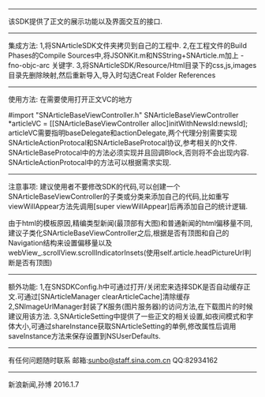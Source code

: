 --------------------------------------------------
该SDK提供了正文的展示功能以及界面交互的接口.

--------------------------------------------------
集成方法:
1,将SNArticleSDK文件夹拷贝到自己的工程中.
2,在工程文件的Build Phases的Compile Sources中,将JSONKit.m和NSString+SNArticle.m加上 -fno-objc-arc 关键字.
3,将SNArticleSDK/Resource/Html目录下的css,js,images目录先删除映射,然后重新导入,导入时勾选Creat Folder References

--------------------------------------------------
使用方法:
在需要使用打开正文VC的地方

#import "SNArticleBaseViewController.h"
SNArticleBaseViewController *articleVC = [[SNArticleBaseViewController alloc]initWithNewsId:newsId];
articleVC需要指明baseDelegate和actionDelegate,两个代理分别需要实现SNArticleActionProtocal和SNArticleBaseProtocal协议,参考相关的h文件.
SNArticleBaseProtocal中的方法必须实现并且回调Block,否则将不会出现内容.
SNArticleActionProtocal中的方法可以根据需求实现.

--------------------------------------------------
注意事项:
建议使用者不要修改SDK的代码,可以创建一个SNArticleBaseViewController的子类或分类来添加自己的代码,比如重写viewWillAppear方法先调用[super viewWillAppear]后再添加自己的统计逻辑.

由于html的模板原因,精编类型新闻(最顶部有大图)和普通新闻的html偏移量不同,建议子类化SNArticleBaseViewController之后,根据是否有顶图和自己的Navigation结构来设置偏移量以及webView_.scrollView.scrollIndicatorInsets(使用self.article.headPictureUrl判断是否有顶图)

--------------------------------------------------
额外功能:
1,在SNSDKConfig.h中可通过打开/关闭宏来选择SDK是否自动缓存正文.可通过[SNArticleManager clearArticleCache]清除缓存
2,SNImageUrlManager封装了K服务(图片服务器)的访问方法,在下载图片的时候建议用该方法.
3,SNArticleSetting中提供了一些正文的相关设置,如夜间模式和字体大小,可通过shareInstance获取SNArticleSetting的单例,修改属性后调用saveInstance方法来保存设置到NSUserDefaults.

--------------------------------------------------
有任何问题随时联系
邮箱:sunbo@staff.sina.com.cn 
QQ:82934162

--------------------------------------------------
新浪新闻,孙博
2016.1.7